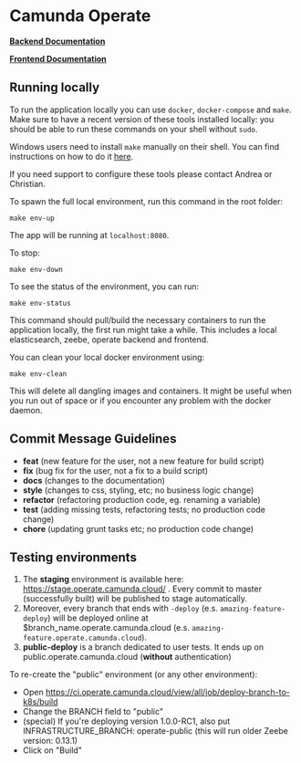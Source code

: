 # Camunda Operate

**[Backend Documentation](./backend)**

**[Frontend Documentation](./client)**

## Running locally

To run the application locally you can use `docker`, `docker-compose` and
`make`. Make sure to have a recent version of these tools installed
locally: you should be able to run these commands on your shell without
`sudo`.

Windows users need to install `make` manually on their shell. You can find
instructions on how to do it
[here](https://gist.github.com/evanwill/0207876c3243bbb6863e65ec5dc3f058#make).

If you need support to configure these tools please contact Andrea or
Christian.

To spawn the full local environment, run this command in the root folder:

```
make env-up
```

The app will be running at `localhost:8080`.

To stop:

```
make env-down
```

To see the status of the environment, you can run:

```
make env-status
```

This command should pull/build the necessary containers to run the
application locally, the first run might take a while. This includes
a local elasticsearch, zeebe, operate backend and frontend.

You can clean your local docker environment using:

```
make env-clean
```

This will delete all dangling images and containers. It might be useful
when you run out of space or if you encounter any problem with the docker
daemon.

## Commit Message Guidelines

* **feat** (new feature for the user, not a new feature for build script)
* **fix** (bug fix for the user, not a fix to a build script)
* **docs** (changes to the documentation)
* **style** (changes to css, styling, etc; no business logic change)
* **refactor** (refactoring production code, eg. renaming a variable)
* **test** (adding missing tests, refactoring tests; no production code change)
* **chore** (updating grunt tasks etc; no production code change)

## Testing environments

1. The **staging** environment is available here: https://stage.operate.camunda.cloud/ . Every commit to master (successfully built) will be published to stage automatically.
2. Moreover, every branch that ends with `-deploy` (e.s. `amazing-feature-deploy`) will be deployed online at $branch_name.operate.camunda.cloud (e.s. `amazing-feature.operate.camunda.cloud`).
3. **public-deploy** is a branch dedicated to user tests. It ends up on public.operate.camunda.cloud (**without** authentication)

To re-create the "public" environment (or any other environment):
* Open https://ci.operate.camunda.cloud/view/all/job/deploy-branch-to-k8s/build
* Change the BRANCH field to "public"
* (special) If you're deploying version 1.0.0-RC1, also put INFRASTRUCTURE_BRANCH: operate-public (this will run older Zeebe version: 0.13.1)
* Click on "Build"
